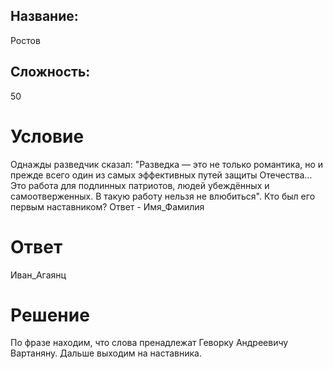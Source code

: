 ## Название: 
Ростов

## Сложность: 
50

# Условие
Однажды разведчик сказал: "Разведка — это не только романтика, но и прежде всего один из самых эффективных путей защиты Отечества… Это работа для подлинных патриотов, людей убеждённых и самоотверженных. В такую работу нельзя не влюбиться". Кто был его первым наставником?
Ответ - Имя_Фамилия

# Ответ
Иван_Агаянц

# Решение

По фразе находим, что слова пренадлежат Геворку Андреевичу Вартаняну. Дальше выходим на наставника.
